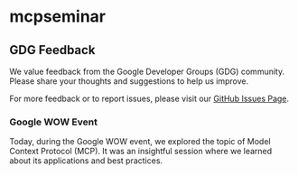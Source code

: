# mcpseminar

## GDG Feedback

We value feedback from the Google Developer Groups (GDG) community. Please share your thoughts and suggestions to help us improve.

For more feedback or to report issues, please visit our [GitHub Issues Page](https://github.com/Yash-Kavaiya/mcp-seminar/issues/new).

### Google WOW Event

Today, during the Google WOW event, we explored the topic of Model Context Protocol (MCP). It was an insightful session where we learned about its applications and best practices.
